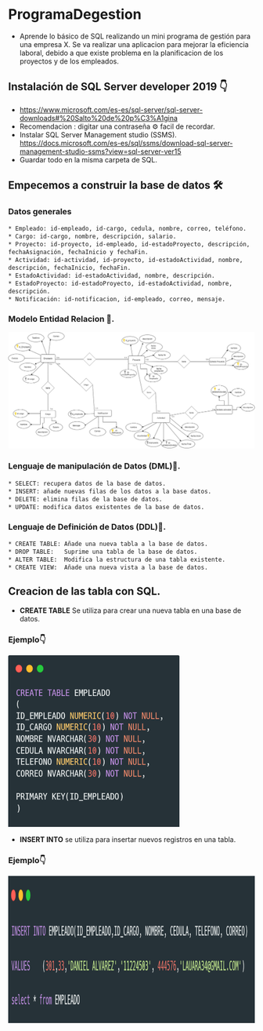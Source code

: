 # ProgramaDegestion

- Aprende lo básico de SQL realizando un mini programa de gestión para una empresa X. 
Se va realizar una aplicacion para mejorar la eficiencia laboral, debido a que existe problema en la planificacion de los proyectos y de los empleados.

## Instalación  de SQL Server developer 2019 👇 

- https://www.microsoft.com/es-es/sql-server/sql-server-downloads#%20Salto%20de%20p%C3%A1gina
- Recomendacion : digitar una contraseña ⚙ facil de recordar. 
- Instalar SQL Server Management studio (SSMS). 
  https://docs.microsoft.com/es-es/sql/ssms/download-sql-server-management-studio-ssms?view=sql-server-ver15
- Guardar todo en la misma carpeta de SQL.

## Empecemos a construir la base de datos 🛠️
### Datos generales 

```
* Empleado: id-empleado, id-cargo, cedula, nombre, correo, teléfono.
* Cargo: id-cargo, nombre, descripción, salario.
* Proyecto: id-proyecto, id-empleado, id-estadoProyecto, descripción,      fechaAsignación, fechaInicio y fechaFin.
* Actividad: id-actividad, id-proyecto, id-estadoActividad, nombre, descripción, fechaInicio, fechaFin.
* EstadoActividad: id-estadoActividad, nombre, descripción.
* EstadoProyecto: id-estadoProyecto, id-estadoActividad, nombre, descripción.
* Notificación: id-notificacion, id-empleado, correo, mensaje.

```

### Modelo Entidad Relacion 📄.

![Modelo entidad Relacion](https://github.com/Rinaplata/ProgramaDegestion/blob/main/Imagen/ModeloEntidadRelacion.jpg)

### Lenguaje de manipulación de Datos (DML)📄.

```
* SELECT: recupera datos de la base de datos.
* INSERT: añade nuevas filas de los datos a la base datos.
* DELETE: elimina filas de la base de datos.
* UPDATE: modifica datos existentes de la base de datos.
```
### Lenguaje de Definición de Datos (DDL)📄.

```
* CREATE TABLE: Añade una nueva tabla a la base de datos.
* DROP TABLE:   Suprime una tabla de la base de datos.
* ALTER TABLE:  Modifica la estructura de una tabla existente. 
* CREATE VIEW:  Añade una nueva vista a la base de datos.

```

## Creacion de las tabla con SQL.

* **CREATE TABLE** Se utiliza para crear una nueva tabla en una base de datos.

### Ejemplo👇

<a href="url"><img src="https://github.com/Rinaplata/ProgramaDegestion/blob/main/Imagen/CreateTable.png"  height="350" width="350" ></a>

* **INSERT INTO** se utiliza para insertar nuevos registros en una tabla.

### Ejemplo👇

<a href="url"><img src="https://github.com/Rinaplata/ProgramaDegestion/blob/main/Imagen/INSERT%20INTO.png?raw=true"  height="300" width="1300" ></a>


